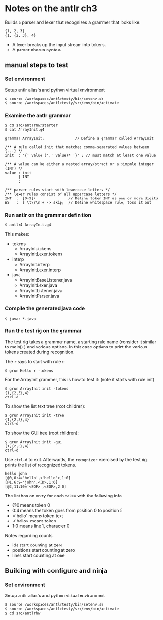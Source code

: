 # Notes on the antlr ch3

Builds a parser and lexer that recognizes a grammer that looks like:

```
{1, 2, 3}
{1, {2, 3}, 4}
```

* A lexer breaks up the input stream into tokens.
* A parser checks syntax.

## manual steps to test

### Set environment

Setup antlr alias's and python virtual environment

```
$ source /workspaces/antlrtesty/bin/setenv.sh
$ source /workspaces/antlrtesty/src/env/bin/activate
```

### Examine the antlr grammar

```
$ cd src/antlrhw/starter
$ cat ArrayInit.g4
```

```
grammar ArrayInit;              // Define a grammar called ArrayInit

/** A rule called init that matches comma-separated values between {...} */
init  : '{' value (',' value)* '}' ; // must match at least one value

/** A value can be either a nested array/struct or a simpmle integer (INT) */
value : init
      | INT
      ;

/** parser rules start with lowercase letters */
/** lexer rules consist of all uppercase letters */
INT  :  [0-9]+  ;            // Define token INT as one or more digits
WS   :  [ \t\r\n]+ -> skip;  // Define whitespace rule, toss it out
```


### Run antlr on the grammar definition 

```
$ antlr4 ArrayInit.g4
```

This makes:

* tokens
    - ArrayInit.tokens
    - ArrayInitLexer.tokens
* interp
    - ArrayInit.interp
    - ArrayInitLexer.interp
* java
    - ArrayInitBaseListener.java
    - ArrayInitLexer.java
    - ArrayInitListener.java
    - ArrayInitParser.java



### Compile the generated java code

```
$ javac *.java
```

### Run the test rig on the grammar

The test rig takes a grammar name, a starting rule name (consider it similar to main() ) and various options.  In this case options to print the various tokens created during recognition.


The `r` says to start with rule r:

```
$ grun Hello r -tokens
```

For the ArrayInit grammer, this is how to test it: (note it starts with rule init)

```
$ grun ArrayInit init -tokens
{1,{2,3},4}
ctrl-d
```

To show the list text tree (root children):

```
$ grun ArrayInit init -tree
{1,{2,3},4}
ctrl-d
```

To show the GUI tree (root children):

```
$ grun ArrayInit init -gui
{1,{2,3},4}
ctrl-d
```


Use `ctrl-d` to exit.  Afterwards, the `recognizer` exercised by the test rig
prints the list of recognized tokens.

```
hello john
[@0,0:4='hello',<'hello'>,1:0]
[@1,6:9='john',<ID>,1:6]
[@2,11:10='<EOF>',<EOF>,2:0]
```


The list has an entry for each `token` with the following info:

* @0 means token 0
* 0:4 means the token goes from position 0 to position 5
* ='hello' means token text
* <'hello> means token 
* 1:0 means line 1, character 0

Notes regarding counts

* ids start counting at zero
* positions start counting at zero
* lines start counting at one


## Building with configure and ninja

### Set environment

Setup antlr alias's and python virtual environment

```
$ source /workspaces/antlrtesty/bin/setenv.sh
$ source /workspaces/antlrtesty/src/env/bin/activate
$ cd src/antlrhw
```



